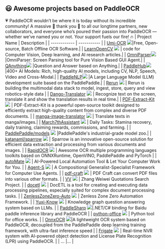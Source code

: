 ## 😃 Awesome projects based on PaddleOCR
💗 PaddleOCR wouldn’t be where it is today without its incredible community! A massive 🙌 thank you 🙌 to all our longtime partners, new collaborators, and everyone who’s poured their passion into PaddleOCR — whether we’ve named you or not. Your support fuels our fire! 🔥
| Project Name | Description |
| ------------ | ----------- |
| [Umi-OCR](https://github.com/hiroi-sora/Umi-OCR) <a href="https://github.com/hiroi-sora/Umi-OCR"><img src="https://img.shields.io/github/stars/hiroi-sora/Umi-OCR"></a>|Free, Open-source, Batch Offline OCR Software.|
| [LearnOpenCV](http://github.com/spmallick/learnopencv) <a href="http://github.com/spmallick/learnopencv"><img src="https://img.shields.io/github/stars/spmallick/learnopencv"></a> | code for Computer Vision, Deep learning, and AI research articles.|
| [OmniParser](https://github.com/microsoft/OmniParser)<a href="https://github.com/microsoft/OmniParser"><img src="https://img.shields.io/github/stars/microsoft/OmniParser"></a> |OmniParser: Screen Parsing tool for Pure Vision Based GUI Agent.|
| [QAnything](https://github.com/netease-youdao/QAnything)<a href="https://github.com/netease-youdao/QAnything"><img src="https://img.shields.io/github/stars/netease-youdao/QAnything"></a> |Question and Answer based on Anything.|
| [PaddleHub](https://github.com/PaddlePaddle/PaddleHub)<a href="https://github.com/PaddlePaddle/PaddleHub"><img src="https://img.shields.io/github/stars/PaddlePaddle/PaddleHub"></a> |400+ AI Models: Rich, high-quality AI models, including CV, NLP, Speech, Video and Cross-Modal.|
| [PaddleNLP](https://github.com/PaddlePaddle/PaddleNLP)<a href="https://github.com/PaddlePaddle/PaddleNLP"><img src="https://img.shields.io/github/stars/PaddlePaddle/PaddleNLP"></a> |A Large Language Model (LLM) development suite based on the PaddlePaddle.|
| [Rerun](https://github.com/rerun-io/rerun) <a href="https://github.com/rerun-io/rerun"><img src="https://img.shields.io/github/stars/rerun-io/rerun"></a> | Rerun is building the multimodal data stack to model, ingest, store, query and view robotics-style data |
| [Dango-Translator](https://github.com/PantsuDango/Dango-Translator) <a href="https://github.com/PantsuDango/Dango-Translator"><img src="https://img.shields.io/github/stars/PantsuDango/Dango-Translator"></a> | Recognize text on the screen, translate it and show the translation results in real time.|
| [PDF-Extract-Kit](https://github.com/opendatalab/PDF-Extract-Kit) <a href="https://github.com/opendatalab/PDF-Extract-Kit"><img src="https://img.shields.io/github/stars/opendatalab/PDF-Extract-Kit"></a> | PDF-Extract-Kit is a powerful open-source toolkit designed to efficiently extract high-quality content from complex and diverse PDF documents.  |
| [manga-image-translator](https://github.com/zyddnys/manga-image-translator) <a href="https://github.com/zyddnys/manga-image-translator"><img src="https://img.shields.io/github/stars/zyddnys/manga-image-translator"></a> | Translate texts in manga/images.|
| [March7thAssistant](https://github.com/moesnow/March7thAssistant) <a href="https://github.com/moesnow/March7thAssistant"><img src="https://img.shields.io/github/stars/moesnow/March7thAssistant"></a> | Daily Tasks: Stamina recovery, daily training, claiming rewards, commissions, and farming. |
| [PaddlePaddle/models](https://github.com/PaddlePaddle/models) <a href="https://github.com/PaddlePaddle/models"><img src="https://img.shields.io/github/stars/PaddlePaddle/models"></a> |PaddlePaddle's industrial-grade model zoo.|
| [katanaml/sparrow](https://github.com/katanaml/sparrow) <a href="https://github.com/katanaml/sparrow"><img src="https://img.shields.io/github/stars/katanaml/sparrow"></a> | Sparrow is an innovative open-source solution for efficient data extraction and processing from various documents and images. |
| [RapidOCR](https://github.com/RapidAI/RapidOCR) <a href="https://github.com/RapidAI/RapidOCR"><img src="https://img.shields.io/github/stars/RapidAI/RapidOCR"></a> | Awesome OCR multiple programming languages toolkits based on ONNXRuntime, OpenVINO, PaddlePaddle and PyTorch |
| [autoMate](https://github.com/yuruotong1/autoMate) <a href="https://github.com/yuruotong1/autoMate"><img src="https://img.shields.io/github/stars/yuruotong1/autoMate"></a> | AI-Powered Local Automation Tool & Let Your Computer Work for You. |
| [Agent-S](https://github.com/simular-ai/Agent-S) <a href="https://github.com/simular-ai/Agent-S"><img src="https://img.shields.io/github/stars/simular-ai/Agent-S"></a> | A Compositional Generalist-Specialist Framework for Computer Use Agents.  |
| [pdf-craft](https://github.com/oomol-lab/pdf-craft) <a href="https://github.com/oomol-lab/pdf-craft"><img src="https://img.shields.io/github/stars/oomol-lab/pdf-craft"></a> | PDF Craft can convert PDF files into various other formats. |
| [VV](https://github.com/Cicada000/VV) <a href="https://github.com/Cicada000/VV"><img src="https://img.shields.io/github/stars/Cicada000/VV"></a> | Zhang Weiwei Quotations Search Project. |
| [docetl](https://github.com/ucbepic/docetl) <a href="https://github.com/ucbepic/docetl"><img src="https://img.shields.io/github/stars/ucbepic/docetl"></a> | DocETL is a tool for creating and executing data processing pipelines, especially suited for complex document processing tasks. |
| [ZenlessZoneZero-Auto](https://github.com/sMythicalBird/ZenlessZoneZero-Auto) <a href="https://github.com/sMythicalBird/ZenlessZoneZero-Auto"><img src="https://img.shields.io/github/stars/sMythicalBird/ZenlessZoneZero-Auto"></a> | Zenless Zone Zero Automation Framework. |
| [Yuxi-Know](https://github.com/xerrors/Yuxi-Know) <a href="https://github.com/xerrors/Yuxi-Know"><img src="https://img.shields.io/github/stars/xerrors/Yuxi-Know"></a> | Knowledge graph question answering system based on LLMs. |
| [PaddleSharp](https://github.com/sdcb/PaddleSharp) <a href="https://github.com/sdcb/PaddleSharp"><img src="https://img.shields.io/github/stars/sdcb/PaddleSharp"></a>|.NET/C# binding for Baidu paddle inference library and PaddleOCR |
| [python-office](https://github.com/CoderWanFeng/python-office) <a href="https://github.com/CoderWanFeng/python-office"><img src="https://img.shields.io/github/stars/CoderWanFeng/python-office"></a> | Python tool for office works. |
| [OnnxOCR](https://github.com/jingsongliujing/OnnxOCR) <a href="https://github.com/jingsongliujing/OnnxOCR"><img src="https://img.shields.io/github/stars/jingsongliujing/OnnxOCR"></a>|A lightweight OCR system based on PaddleOCR, decoupled from the PaddlePaddle deep learning training framework, with ultra-fast inference speed |
| [Frigate](https://github.com/blakeblackshear/frigate) <a href="https://github.com/blakeblackshear/frigate"><img src="https://img.shields.io/github/stars/blakeblackshear/frigate"></a> | Real-time NVR system with AI-powered object detection and License Plate Recognition (LPR) using PaddleOCR. |
| ... |... |
